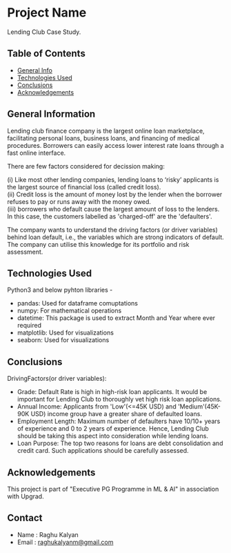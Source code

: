 # Project Name
Lending Club Case Study.

## Table of Contents
* [General Info](#general-information)
* [Technologies Used](#technologies-used)
* [Conclusions](#conclusions)
* [Acknowledgements](#acknowledgements)

<!-- You can include any other section that is pertinent to your problem -->

## General Information
Lending club finance company is the largest online loan marketplace, facilitating personal loans, business loans, and financing of medical procedures. Borrowers can easily access lower interest rate loans through a fast online interface. <br>

There are few factors considered for decission making:

(i)   Like most other lending companies, lending loans to ‘risky’ applicants is the largest source of financial loss (called credit loss). <br>
(ii)  Credit loss is the amount of money lost by the lender when the borrower refuses to pay or runs away with the money owed.<br>
(iii) borrowers who default cause the largest amount of loss to the lenders. In this case, the customers labelled as 'charged-off' are the 'defaulters'.<br>

The company wants to understand the driving factors (or driver variables) behind loan default, i.e., the variables which are strong indicators of default.  The company can utilise this knowledge for its portfolio and risk assessment.


<!-- You don't have to answer all the questions - just the ones relevant to your project. -->


## Technologies Used
Python3 and below pyhton libraries -
- pandas: Used for dataframe comuptations
- numpy: For mathematical operations
- datetime: This package is used to extract Month and Year where ever required  
- matplotlib: Used for visualizations
- seaborn: Used for visualizations


<!-- As the libraries versions keep on changing, it is recommended to mention the version of library used in this project -->

## Conclusions
DrivingFactors(or driver variables):
- Grade: Default Rate is high in high-risk loan applicants. It would be important for Lending Club to thoroughly vet high risk loan applications.
- Annual Income: Applicants from 'Low'(<=45K USD) and 'Medium'(45K-90K USD) income group have a greater share of defaulted loans.
- Employment Length: Maximum number of defaulters have 10/10+ years of experience and 0 to 2 years of experience. Hence, Lending Club should be taking this aspect into consideration while lending loans.
- Loan Purpose: The top two reasons for loans are debt consolidation and credit card. Such applications should be carefully assessed.

<!-- You don't have to answer all the questions - just the ones relevant to your project. -->

## Acknowledgements
This project is part of "Executive PG Programme in ML & AI" in association with Upgrad.

## Contact
- Name  : Raghu Kalyan 
- Email : raghukalyanm@gmail.com


<!-- Optional -->
<!-- ## License -->
<!-- This project is open source and available under the [... License](). -->

<!-- You don't have to include all sections - just the one's relevant to your project -->

